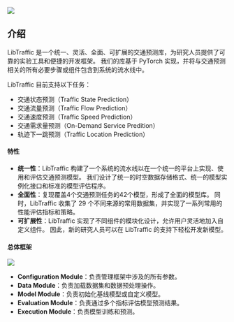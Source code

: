 ![](/_static/logo.png)

## 介绍

LibTraffic 是一个统一、灵活、全面、可扩展的交通预测库，为研究人员提供了可靠的实验工具和便捷的开发框架。 我们的库基于 PyTorch 实现，并将与交通预测相关的所有必要步骤或组件包含到系统的流水线中。

LibTraffic 目前支持以下任务：

* 交通状态预测（Traffic State Prediction）
* 交通流量预测（Traffic Flow Prediction）
* 交通速度预测（Traffic Speed Prediction）
* 交通需求量预测（On-Demand Service Predition）
* 轨迹下一跳预测（Traffic Location Prediction）

#### 特性

* **统一性**：LibTraffic 构建了一个系统的流水线以在一个统一的平台上实现、使用和评估交通预测模型。 我们设计了统一的时空数据存储格式、统一的模型实例化接口和标准的模型评估程序。
* **全面性**：复现覆盖4个交通预测任务的42个模型，形成了全面的模型库。 同时，LibTraffic 收集了 29 个不同来源的常用数据集，并实现了一系列常用的性能评估指标和策略。
* **可扩展性**：LibTraffic 实现了不同组件的模块化设计，允许用户灵活地加入自定义组件。 因此，新的研究人员可以在 LibTraffic 的支持下轻松开发新模型。

#### 总体框架

![](/_static/framework.png)

* **Configuration Module**：负责管理框架中涉及的所有参数。
* **Data Module**：负责加载数据集和数据预处理操作。
* **Model Module**：负责初始化基线模型或自定义模型。
* **Evaluation Module**：负责通过多个指标评估模型预测结果。
* **Execution Module**：负责模型训练和预测。

